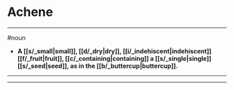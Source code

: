 # Achene
---
#noun
- **A [[s/_small|small]], [[d/_dry|dry]], [[i/_indehiscent|indehiscent]] [[f/_fruit|fruit]], [[c/_containing|containing]] a [[s/_single|single]] [[s/_seed|seed]], as in the [[b/_buttercup|buttercup]].**
---
---

